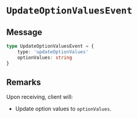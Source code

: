 # `UpdateOptionValuesEvent`

## Message

```ts
type UpdateOptionValuesEvent = {
    type: 'updateOptionValues'
    optionValues: string
}
```

## Remarks

Upon receiving, client will:

-   Update option values to `optionValues`.
